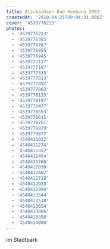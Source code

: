 ```yaml
---
title: Blickachsen Bad Homburg 2003
createdAt: '2010-04-21T09:04:31.000Z'
cover: '4539776213'
photos:
  - '4539776213'
  - '4539776365'
  - '4539776767'
  - '4539776855'
  - '4539776945'
  - '4539777117'
  - '4539777187'
  - '4539777335'
  - '4539777813'
  - '4539777897'
  - '4539777963'
  - '4539778133'
  - '4539778197'
  - '4539778477'
  - '4539778553'
  - '4539778615'
  - '4539778761'
  - '4539778929'
  - '4539779077'
  - '4540411012'
  - '4540411274'
  - '4540411352'
  - '4540411454'
  - '4540411766'
  - '4540412030'
  - '4540412462'
  - '4540412718'
  - '4540412928'
  - '4540412990'
  - '4540413344'
  - '4540413518'
  - '4540413654'
  - '4540413806'
  - '4540413898'
  - '4540414000'
---
```


im Stadtpark
